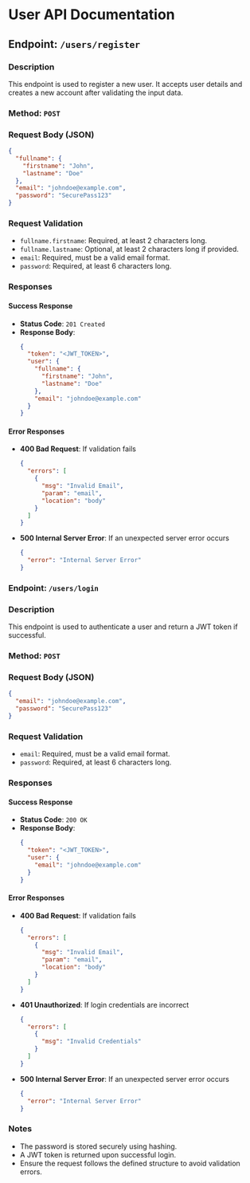 # User API Documentation

## Endpoint: `/users/register`

### Description
This endpoint is used to register a new user. It accepts user details and creates a new account after validating the input data.

### Method: `POST`

### Request Body (JSON)
```json
{
  "fullname": {
    "firstname": "John",
    "lastname": "Doe"
  },
  "email": "johndoe@example.com",
  "password": "SecurePass123"
}
```

### Request Validation
- `fullname.firstname`: Required, at least 2 characters long.
- `fullname.lastname`: Optional, at least 2 characters long if provided.
- `email`: Required, must be a valid email format.
- `password`: Required, at least 6 characters long.

### Responses
#### Success Response
- **Status Code**: `201 Created`
- **Response Body**:
  ```json
  {
    "token": "<JWT_TOKEN>",
    "user": {
      "fullname": {
        "firstname": "John",
        "lastname": "Doe"
      },
      "email": "johndoe@example.com"
    }
  }
  ```

#### Error Responses
- **400 Bad Request**: If validation fails
  ```json
  {
    "errors": [
      {
        "msg": "Invalid Email",
        "param": "email",
        "location": "body"
      }
    ]
  }
  ```
- **500 Internal Server Error**: If an unexpected server error occurs
  ```json
  {
    "error": "Internal Server Error"
  }
  ```

### Endpoint: `/users/login`

### Description
This endpoint is used to authenticate a user and return a JWT token if successful.

### Method: `POST`

### Request Body (JSON)
```json
{
  "email": "johndoe@example.com",
  "password": "SecurePass123"
}
```

### Request Validation
- `email`: Required, must be a valid email format.
- `password`: Required, at least 6 characters long.

### Responses
#### Success Response
- **Status Code**: `200 OK`
- **Response Body**:
  ```json
  {
    "token": "<JWT_TOKEN>",
    "user": {
      "email": "johndoe@example.com"
    }
  }
  ```

#### Error Responses
- **400 Bad Request**: If validation fails
  ```json
  {
    "errors": [
      {
        "msg": "Invalid Email",
        "param": "email",
        "location": "body"
      }
    ]
  }
  ```
- **401 Unauthorized**: If login credentials are incorrect
  ```json
  {
    "errors": [
      {
        "msg": "Invalid Credentials"
      }
    ]
  }
  ```
- **500 Internal Server Error**: If an unexpected server error occurs
  ```json
  {
    "error": "Internal Server Error"
  }
  ```

### Notes
- The password is stored securely using hashing.
- A JWT token is returned upon successful login.
- Ensure the request follows the defined structure to avoid validation errors.